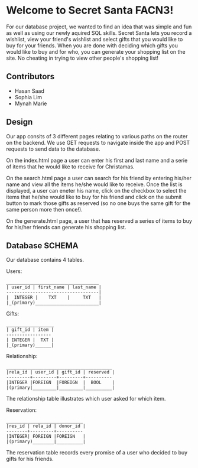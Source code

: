 # Welcome to Secret Santa FACN3!

For our database project, we wanted to find an idea that was simple and fun as well as using our newly aquired SQL skills.
Secret Santa lets you record a wishlist, view your friend's wishlist and select gifts that you would like to buy for your friends. When you are done with deciding which gifts you would like to buy and for who, you can generate your shopping list on the site. No cheating in trying to view other people's shopping list!

## Contributors

* Hasan Saad
* Sophia Lim
* Mynah Marie

## Design

Our app consits of 3 different pages relating to various paths on the router on the backend. We use GET requests to navigate inside the app and POST requests to send data to the database. 

On the index.html page a user can enter his first and last name and a serie of items that he would like to receive for Christamas.

On the search.html page a user can search for his friend by entering his/her name and view all the items he/she would like to receive. Once the list is displayed, a user can eneter his name, click on the checkbox to select the items that he/she would like to buy for his friend and click on the submit button to mark those gifts as reserved (so no one buys the same gift for the same person more then once!).

On the generate.html page, a user that has reserved a series of items to buy for his/her friends can generate his shopping list.

## Database SCHEMA

Our database contains 4 tables.

Users:
```
___________________________________
| user_id | first_name | last_name |
-----------------------------------|
|  INTEGER |    TXT    |     TXT   |
|_(primary)________________________|
```
Gifts:
```
__________________
| gift_id | item |
-----------------
| INTEGER |  TXT |
|_(primary)______|
```
Relationship:
```
________________________________________
|rela_id | user_id | gift_id | reserved |
---------+---------+---------+----------
|INTEGER |FOREIGN  |FOREIGN  |  BOOL    |
|(primary|_________|_________|__________|
```
The relationship table illustrates which user asked for which item.

Reservation:
```
_____________________________
|res_id | rela_id | donor_id |
--------+---------+----------
|INTEGER| FOREIGN |FOREIGN   |
|(primary)________|__________|
```
The reservation table records every promise of a user who decided to buy gifts for his friends.


